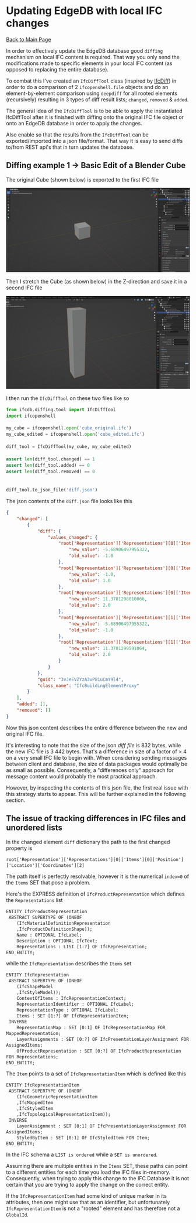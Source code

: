 # Updating EdgeDB with local IFC changes

[Back to Main Page](../index.md)

In order to effectively update the EdgeDB database good `diffing` mechanism on local IFC content is required. 
That way you only send the modifications made to specific elements in your local IFC content
(as opposed to replacing the entire database).

To combat this I've created an `IfcDiffTool` class (inspired by
[IfcDiff](https://github.com/IfcOpenShell/IfcOpenShell/tree/v0.7.0/src/ifcdiff)) in order to do a comparison of 2
`ifcopenshell.file` objects and do an element-by-element comparison using `deepdiff` for all rooted elements 
(recursively) resulting in 3 types of diff result lists; `changed`, `removed` & `added`. 

The general idea of the `IfcDiffTool` is to be able to apply the instantiated IfcDiffTool after it is finished with 
diffing onto the original IFC file object or onto an EdgeDB database in order to apply the changes. 

Also enable so that the results from the `IfcDiffTool` can be exported/imported into a json file/format. 
That way it is easy to send diffs to/from REST api's that in turn updates the database. 

## Diffing example 1 -> Basic Edit of a Blender Cube

The original Cube (shown below) is exported to the first IFC file

![Cube Original](resources/blender_cube_original.png)

Then I stretch the Cube (as shown below) in the Z-direction and save it in a second IFC file

![Cube Edited](resources/cube_edited.png)

I then run the `IfcDiffTool` on these two files like so

```python
from ifcdb.diffing.tool import IfcDiffTool
import ifcopenshell

my_cube = ifcopenshell.open('cube_original.ifc')
my_cube_edited = ifcopenshell.open('cube_edited.ifc')

diff_tool = IfcDiffTool(my_cube, my_cube_edited)

assert len(diff_tool.changed) == 1
assert len(diff_tool.added) == 0
assert len(diff_tool.removed) == 0


diff_tool.to_json_file('diff.json')

```

The json contents of the `diff.json` file looks like this

```json
{
    "changed": [
        {
            "diff": {
                "values_changed": {
                    "root['Representation']['Representations'][0]['Items'][0]['Position']['Location']['Coordinates'][2]": {
                        "new_value": -5.68906497955322,
                        "old_value": -1.0
                    },
                    "root['Representation']['Representations'][0]['Items'][0]['Position']['RefDirection']['DirectionRatios'][0]": {
                        "new_value": -1.0,
                        "old_value": 1.0
                    },
                    "root['Representation']['Representations'][0]['Items'][0]['Depth']": {
                        "new_value": 11.3781298010066,
                        "old_value": 2.0
                    },
                    "root['Representation']['Representations'][1]['Items'][0]['Corner']['Coordinates'][2]": {
                        "new_value": -5.68906497955322,
                        "old_value": -1.0
                    },
                    "root['Representation']['Representations'][1]['Items'][0]['ZDim']": {
                        "new_value": 11.3781299591064,
                        "old_value": 2.0
                    }
                }
            },
            "guid": "3vJeEVZYzA3vP81uCmY9l4",
            "class_name": "IfcBuildingElementProxy"
        }
    ],
    "added": [],
    "removed": []
}
```

Now this json content describes the entire difference between the new and original IFC file.

It's interesting to note that the size of the json _diff file_ is 832 bytes, while the new IFC file is 3 442 bytes. 
That's a difference in size of a factor of > 4 on a very small IFC file to begin with. When considering sending 
messages between client and database, the size of data packages would optimally be as small as possible. Consequently,
a "differences only" approach for message content would probably the most practical approach.

However, by inspecting the contents of this json file, the first real issue with this strategy starts to appear. 
This will be further explained in the following section.

## The issue of tracking differences in IFC files and unordered lists

In the changed element `diff` dictionary the path to the first changed property is 

    root['Representation']['Representations'][0]['Items'][0]['Position']['Location']['Coordinates'][2]

The path itself is perfectly resolvable, however it is the numerical `index=0` of the `Items` 
SET that pose a problem.


Here's the EXPRESS definition of `IfcProductRepresentation` which defines the `Representations` list

```
ENTITY IfcProductRepresentation
 ABSTRACT SUPERTYPE OF (ONEOF
    (IfcMaterialDefinitionRepresentation
    ,IfcProductDefinitionShape));
	Name : OPTIONAL IfcLabel;
	Description : OPTIONAL IfcText;
	Representations : LIST [1:?] OF IfcRepresentation;
END_ENTITY;
```

while the `IfcRepresentation` describes the `Items` set

```
ENTITY IfcRepresentation
 ABSTRACT SUPERTYPE OF (ONEOF
    (IfcShapeModel
    ,IfcStyleModel));
	ContextOfItems : IfcRepresentationContext;
	RepresentationIdentifier : OPTIONAL IfcLabel;
	RepresentationType : OPTIONAL IfcLabel;
	Items : SET [1:?] OF IfcRepresentationItem;
 INVERSE
	RepresentationMap : SET [0:1] OF IfcRepresentationMap FOR MappedRepresentation;
	LayerAssignments : SET [0:?] OF IfcPresentationLayerAssignment FOR AssignedItems;
	OfProductRepresentation : SET [0:?] OF IfcProductRepresentation FOR Representations;
END_ENTITY;
```

The `Item` points to a set of `IfcRepresentationItem` which is defined like this

```
ENTITY IfcRepresentationItem
 ABSTRACT SUPERTYPE OF (ONEOF
    (IfcGeometricRepresentationItem
    ,IfcMappedItem
    ,IfcStyledItem
    ,IfcTopologicalRepresentationItem));
 INVERSE
	LayerAssignment : SET [0:1] OF IfcPresentationLayerAssignment FOR AssignedItems;
	StyledByItem : SET [0:1] OF IfcStyledItem FOR Item;
END_ENTITY;
```

In the IFC schema a `LIST is ordered` while a `SET is unordered`. 

Assuming there are multiple entities in the `Items` SET, these paths
can point to a different entities for each time you load the IFC files in-memory. Consequently, when trying to apply
this change to the IFC Database it is not certain that you are trying to apply the change on the correct entity.

If the `IfcRepresentationItem` had some kind of unique marker in its attributes, then one might use that as an
identifier, but unfortunately `IfcRepresentationItem` is not a "rooted" element and has therefore not a `GlobalId`.